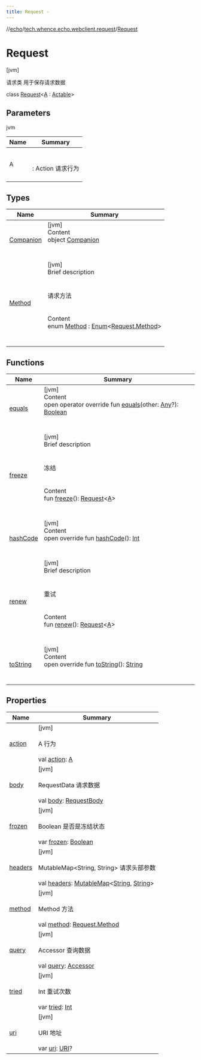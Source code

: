 ```yaml
---
title: Request -
---
```

//[echo](../../index.md)/[tech.whence.echo.webclient.request](../index.md)/[Request](index.md)



# Request  
 [jvm] 

请求类 用于保存请求数据

class [Request](index.md)<[A](index.md) : [Actable](../../tech.whence.echo.webclient/-actable/index.md)>   


## Parameters  
  
jvm  
  
|  Name|  Summary| 
|---|---|
| A| <br><br>: Action 请求行为<br><br>
  


## Types  
  
|  Name|  Summary| 
|---|---|
| [Companion](-companion/index.md)| [jvm]  <br>Content  <br>object [Companion](-companion/index.md)  <br><br><br>
| [Method](-method/index.md)| [jvm]  <br>Brief description  <br><br><br>请求方法<br><br>  <br>Content  <br>enum [Method](-method/index.md) : [Enum](https://kotlinlang.org/api/latest/jvm/stdlib/kotlin/-enum/index.html)<[Request.Method](-method/index.md)>   <br><br><br>


## Functions  
  
|  Name|  Summary| 
|---|---|
| [equals](../../tech.whence.echo.webclient.response.exception/-response-unrecognized-exception/index.md#kotlin/Any/equals/#kotlin.Any?/PointingToDeclaration/)| [jvm]  <br>Content  <br>open operator override fun [equals](../../tech.whence.echo.webclient.response.exception/-response-unrecognized-exception/index.md#kotlin/Any/equals/#kotlin.Any?/PointingToDeclaration/)(other: [Any](https://kotlinlang.org/api/latest/jvm/stdlib/kotlin/-any/index.html)?): [Boolean](https://kotlinlang.org/api/latest/jvm/stdlib/kotlin/-boolean/index.html)  <br><br><br>
| [freeze](freeze.md)| [jvm]  <br>Brief description  <br><br><br>冻结<br><br>  <br>Content  <br>fun [freeze](freeze.md)(): [Request](index.md)<[A](index.md)>  <br><br><br>
| [hashCode](../../tech.whence.echo.webclient.response.exception/-response-unrecognized-exception/index.md#kotlin/Any/hashCode/#/PointingToDeclaration/)| [jvm]  <br>Content  <br>open override fun [hashCode](../../tech.whence.echo.webclient.response.exception/-response-unrecognized-exception/index.md#kotlin/Any/hashCode/#/PointingToDeclaration/)(): [Int](https://kotlinlang.org/api/latest/jvm/stdlib/kotlin/-int/index.html)  <br><br><br>
| [renew](renew.md)| [jvm]  <br>Brief description  <br><br><br>重试<br><br>  <br>Content  <br>fun [renew](renew.md)(): [Request](index.md)<[A](index.md)>  <br><br><br>
| [toString](to-string.md)| [jvm]  <br>Content  <br>open override fun [toString](to-string.md)(): [String](https://kotlinlang.org/api/latest/jvm/stdlib/kotlin/-string/index.html)  <br><br><br>


## Properties  
  
|  Name|  Summary| 
|---|---|
| [action](index.md#tech.whence.echo.webclient.request/Request/action/#/PointingToDeclaration/)|  [jvm] <br><br>A 行为<br><br>val [action](index.md#tech.whence.echo.webclient.request/Request/action/#/PointingToDeclaration/): [A](index.md)   <br>
| [body](index.md#tech.whence.echo.webclient.request/Request/body/#/PointingToDeclaration/)|  [jvm] <br><br>RequestData 请求数据<br><br>val [body](index.md#tech.whence.echo.webclient.request/Request/body/#/PointingToDeclaration/): [RequestBody](../-request-body/index.md)   <br>
| [frozen](index.md#tech.whence.echo.webclient.request/Request/frozen/#/PointingToDeclaration/)|  [jvm] <br><br>Boolean 是否是冻结状态<br><br>var [frozen](index.md#tech.whence.echo.webclient.request/Request/frozen/#/PointingToDeclaration/): [Boolean](https://kotlinlang.org/api/latest/jvm/stdlib/kotlin/-boolean/index.html)   <br>
| [headers](index.md#tech.whence.echo.webclient.request/Request/headers/#/PointingToDeclaration/)|  [jvm] <br><br>MutableMap<String, String> 请求头部参数<br><br>val [headers](index.md#tech.whence.echo.webclient.request/Request/headers/#/PointingToDeclaration/): [MutableMap](https://kotlinlang.org/api/latest/jvm/stdlib/kotlin.collections/-mutable-map/index.html)<[String](https://kotlinlang.org/api/latest/jvm/stdlib/kotlin/-string/index.html), [String](https://kotlinlang.org/api/latest/jvm/stdlib/kotlin/-string/index.html)>   <br>
| [method](index.md#tech.whence.echo.webclient.request/Request/method/#/PointingToDeclaration/)|  [jvm] <br><br>Method 方法<br><br>val [method](index.md#tech.whence.echo.webclient.request/Request/method/#/PointingToDeclaration/): [Request.Method](-method/index.md)   <br>
| [query](index.md#tech.whence.echo.webclient.request/Request/query/#/PointingToDeclaration/)|  [jvm] <br><br>Accessor 查询数据<br><br>val [query](index.md#tech.whence.echo.webclient.request/Request/query/#/PointingToDeclaration/): [Accessor](../../tech.whence.echo.container.accessor/-accessor/index.md)   <br>
| [tried](index.md#tech.whence.echo.webclient.request/Request/tried/#/PointingToDeclaration/)|  [jvm] <br><br>Int 重试次数<br><br>var [tried](index.md#tech.whence.echo.webclient.request/Request/tried/#/PointingToDeclaration/): [Int](https://kotlinlang.org/api/latest/jvm/stdlib/kotlin/-int/index.html)   <br>
| [uri](index.md#tech.whence.echo.webclient.request/Request/uri/#/PointingToDeclaration/)|  [jvm] <br><br>URI 地址<br><br>var [uri](index.md#tech.whence.echo.webclient.request/Request/uri/#/PointingToDeclaration/): [URI](https://docs.oracle.com/javase/8/docs/api/java/net/URI.html)?   <br>


